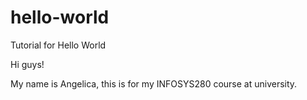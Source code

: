 # hello-world
Tutorial for Hello World

Hi guys!

My name is Angelica, this is for my INFOSYS280 course at university.
